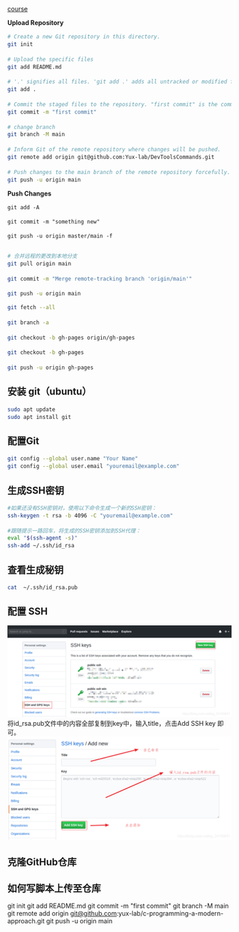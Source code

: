 [course](https://zhuanlan.zhihu.com/p/193140870)

 **Upload Repository**
```bash
# Create a new Git repository in this directory.
git init

# Upload the specific files
git add README.md

# '.' signifies all files. 'git add .' adds all untracked or modified files under Git's management.
git add .

# Commit the staged files to the repository. "first commit" is the commit message describing this change.
git commit -m "first commit"

# change branch
git branch -M main

# Inform Git of the remote repository where changes will be pushed.
git remote add origin git@github.com:Yux-lab/DevToolsCommands.git

# Push changes to the main branch of the remote repository forcefully.
git push -u origin main

```


**Push Changes**
```
git add -A

git commit -m "something new"

git push -u origin master/main -f
```

## 
```bash
# 合并远程的更改到本地分支
git pull origin main

git commit -m "Merge remote-tracking branch 'origin/main'"

git push -u origin main
```

```bash
git fetch --all

git branch -a

git checkout -b gh-pages origin/gh-pages

git checkout -b gh-pages

git push -u origin gh-pages
```

## 安装 git（ubuntu）
```bash
sudo apt update
sudo apt install git
```

## 配置Git
```bash
git config --global user.name "Your Name"
git config --global user.email "youremail@example.com"
```

## 生成SSH密钥
```bash
#如果还没有SSH密钥对，使用以下命令生成一个新的SSH密钥：
ssh-keygen -t rsa -b 4096 -C "youremail@example.com"

#跟随提示一路回车，将生成的SSH密钥添加到SSH代理：
eval "$(ssh-agent -s)"
ssh-add ~/.ssh/id_rsa
```

## 查看生成秘钥
```bash
cat  ~/.ssh/id_rsa.pub
```

## 配置 SSH
![](images/Pasted%20image%2020240917235354.png)
将id_rsa.pub文件中的内容全部复制到key中，输入title，点击Add SSH key 即可。
![](images/Pasted%20image%2020240917235406.png)

## 克隆GitHub仓库

## 如何写脚本上传至仓库
git init
git add README.md
git commit -m "first commit"
git branch -M main
git remote add origin git@github.com:yux-lab/c-programming-a-modern-approach.git
git push -u origin main